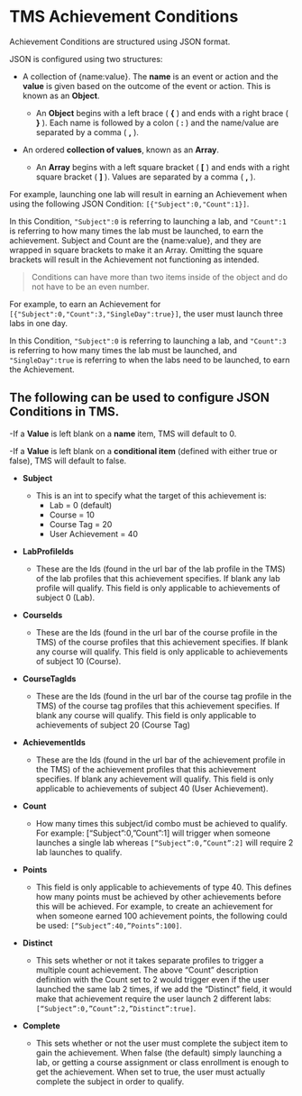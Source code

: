 # TMS Achievement Conditions

Achievement Conditions are structured using JSON format. 

JSON is configured using two structures:

- A collection of {name:value}. The **name** is an event or action and the **value** is given based on the outcome of the event or action. This is known as an **Object**. 

    - An **Object** begins with a left brace ( **{** ) and ends with a right brace ( **}** ). Each name is followed by a colon ( **:** ) and the name/value are separated by a comma ( **,** ).

- An ordered **collection of values**, known as an **Array**. 

    - An **Array** begins with a left square bracket ( **[** ) and ends with a right square bracket ( **]** ). Values are separated by a comma ( **,** ). 

For example, launching one lab will result in earning an Achievement when using the following JSON Condition: ```[{"Subject":0,"Count":1}]```.

In this Condition, ```"Subject":0``` is referring to launching a lab, and ```"Count":1``` is referring to how many times the lab must be launched, to earn the achievement. Subject and Count are the {name:value}, and they are wrapped in square brackets to make it an Array. Omitting the square brackets will result in the Achievement not functioning as intended. 

>Conditions can have more than two items inside of the object and do not have to be an even number. 

For example, to earn an Achievement for ```[{"Subject":0,"Count":3,"SingleDay":true}]```, the user must launch three labs in one day.

In this Condition, ```"Subject":0``` is referring to launching a lab, and ```"Count":3``` is referring to how many times the lab must be launched, and ```"SingleDay":true``` is referring to when the labs need to be launched, to earn the Achievement. 

## The following can be used to configure JSON Conditions in TMS. 

-If a **Value** is left blank on a **name** item, TMS will default to 0. 

-If a **Value** is left blank on a **conditional item** (defined with either true or false), TMS will default to false. 

- **Subject**
    - This is an int to specify what the target of this achievement is:
        - Lab = 0 (default)
        - Course = 10
        - Course Tag = 20
        - User Achievement = 40

- **LabProfileIds**
    - These are the Ids (found in the url bar of the lab profile in the TMS) of the lab profiles that this achievement specifies.  If blank any lab profile will qualify. This field is only applicable to achievements of subject 0 (Lab).

- **CourseIds**
    - These are the Ids (found in the url bar of the course profile in the TMS) of the course profiles that this achievement specifies.  If blank any course will qualify. This field is only applicable to achievements of subject 10 (Course).

- **CourseTagIds**
    - These are the Ids (found in the url bar of the course tag profile in the TMS) of the course tag profiles that this achievement specifies.  If blank any course will qualify. This field is only applicable to achievements of subject 20 (Course Tag)

- **AchievementIds**
    - These are the Ids (found in the url bar of the achievement profile in the TMS) of the achievement profiles that this achievement specifies.  If blank any achievement will qualify. This field is only applicable to achievements of subject 40 (User Achievement).

- **Count**    
    - How many times this subject/id combo must be achieved to qualify.  For example: [“Subject”:0,”Count”:1] will trigger when someone launches a single lab whereas ```[“Subject”:0,”Count”:2]``` will require 2 lab launches to qualify.

- **Points**
    - This field is only applicable to achievements of type 40.  This defines how many points must be achieved by other achievements before this will be achieved. For example, to create an achievement for when someone earned 100 achievement points, the following could be used: ```[“Subject”:40,”Points”:100]```.

- **Distinct**
    - This sets whether or not it takes separate profiles to trigger a multiple count achievement.  The above “Count” description definition with the Count set to 2 would trigger even if the user launched the same lab 2 times, if we add the “Distinct” field, it would make that achievement require the user launch 2 different labs: ```[“Subject”:0,”Count”:2,”Distinct”:true]```. 

- **Complete**
    - This sets whether or not the user must complete the subject item to gain the achievement.  When false (the default) simply launching a lab, or getting a course assignment or class enrollment is enough to get the achievement.  When set to true, the user must actually complete the subject in order to qualify.








    

    






